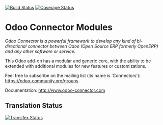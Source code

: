 [![Build Status](https://travis-ci.org/OCA/connector.svg?branch=9.0)](https://travis-ci.org/OCA/connector)
[![Coverage Status](https://coveralls.io/repos/OCA/connector/badge.png?branch=9.0)](https://coveralls.io/r/OCA/connector?branch=9.0)


Odoo Connector Modules
======================

*Odoo Connector is a powerful framework to develop any kind of bi-directional connector between Odoo (Open Source ERP formerly OpenERP) and any other software or service.*

This Odoo add-on has a modular and generic core, with the ability to be extended with additional modules for new features or customizations.

Feel free to subscribe on the mailing list (its name is 'Connectors'):
https://odoo-community.org/groups

Documentation:
http://www.odoo-connector.com

[//]: # (addons)
[//]: # (end addons)

Translation Status
------------------
[![Transifex Status](https://www.transifex.com/projects/p/OCA-connector-9-0/chart/image_png)](https://www.transifex.com/projects/p/OCA-connector-9-0)
